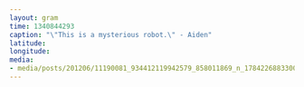 ```yaml
---
layout: gram
time: 1340844293
caption: "\"This is a mysterious robot.\" - Aiden"
latitude: 
longitude: 
media:
- media/posts/201206/11190081_934412119942579_858011869_n_17842268833000351.jpg
---
```

